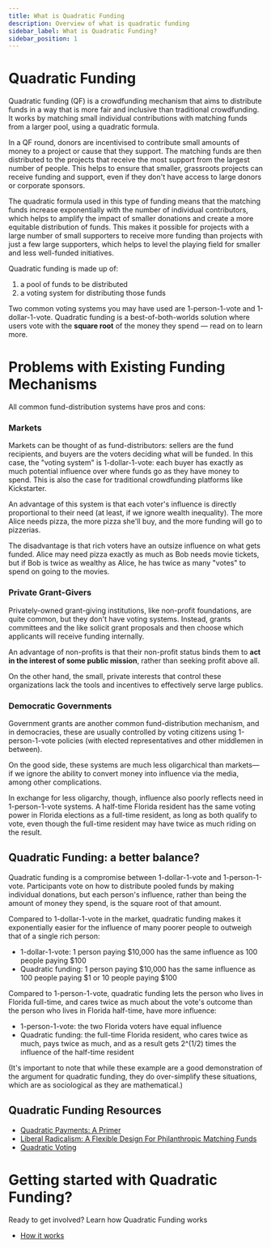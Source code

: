 ```yaml
---
title: What is Quadratic Funding
description: Overview of what is quadratic funding
sidebar_label: What is Quadratic Funding?
sidebar_position: 1
---
```


# Quadratic Funding

Quadratic funding (QF) is a crowdfunding mechanism that aims to distribute funds in a way that is more fair and inclusive than traditional crowdfunding. It works by matching small individual contributions with matching funds from a larger pool, using a quadratic formula.

In a QF round, donors are incentivised to contribute small amounts of money to a project or cause that they support. The matching funds are then distributed to the projects that receive the most support from the largest number of people. This helps to ensure that smaller, grassroots projects can receive funding and support, even if they don't have access to large donors or corporate sponsors.

The quadratic formula used in this type of funding means that the matching funds increase exponentially with the number of individual contributors, which helps to amplify the impact of smaller donations and create a more equitable distribution of funds. This makes it possible for projects with a large number of small supporters to receive more funding than projects with just a few large supporters, which helps to level the playing field for smaller and less well-funded initiatives.

Quadratic funding is made up of:

1. a pool of funds to be distributed
2. a voting system for distributing those funds

Two common voting systems you may have used are 1-person-1-vote and 1-dollar-1-vote. Quadratic funding is a best-of-both-worlds solution where users vote with the **square root** of the money they spend — read on to learn more.

# Problems with Existing Funding Mechanisms

All common fund-distribution systems have pros and cons:

### Markets

Markets can be thought of as fund-distributors: sellers are the fund recipients, and buyers are the voters deciding what will be funded. In this case, the "voting system" is 1-dollar-1-vote: each buyer has exactly as much potential influence over where funds go as they have money to spend. This is also the case for traditional crowdfunding platforms like Kickstarter.

An advantage of this system is that each voter's influence is directly proportional to their need (at least, if we ignore wealth inequality). The more Alice needs pizza, the more pizza she'll buy, and the more funding will go to pizzerias.

The disadvantage is that rich voters have an outsize influence on what gets funded. Alice may need pizza exactly as much as Bob needs movie tickets, but if Bob is twice as wealthy as Alice, he has twice as many "votes" to spend on going to the movies.

### Private Grant-Givers

Privately-owned grant-giving institutions, like non-profit foundations, are quite common, but they don't have voting systems. Instead, grants committees and the like solicit grant proposals and then choose which applicants will receive funding internally.

An advantage of non-profits is that their non-profit status binds them to **act in the interest of some public mission**, rather than seeking profit above all.

On the other hand, the small, private interests that control these organizations lack the tools and incentives to effectively serve large publics.

### Democratic Governments

Government grants are another common fund-distribution mechanism, and in democracies, these are usually controlled by voting citizens using 1-person-1-vote policies (with elected representatives and other middlemen in between).

On the good side, these systems are much less oligarchical than markets—if we ignore the ability to convert money into influence via the media, among other complications.

In exchange for less oligarchy, though, influence also poorly reflects need in 1-person-1-vote systems. A half-time Florida resident has the same voting power in Florida elections as a full-time resident, as long as both qualify to vote, even though the full-time resident may have twice as much riding on the result.

## Quadratic Funding: a better balance?

Quadratic funding is a compromise between 1-dollar-1-vote and 1-person-1-vote. Participants vote on how to distribute pooled funds by making individual donations, but each person's influence, rather than being the amount of money they spend, is the square root of that amount.

Compared to 1-dollar-1-vote in the market, quadratic funding makes it exponentially easier for the influence of many poorer people to outweigh that of a single rich person:

- 1-dollar-1-vote: 1 person paying \$10,000 has the same influence as 100 people paying \$100
- Quadratic funding: 1 person paying \$10,000 has the same influence as 100 people paying \$1 or 10 people paying \$100

Compared to 1-person-1-vote, quadratic funding lets the person who lives in Florida full-time, and cares twice as much about the vote's outcome than the person who lives in Florida half-time, have more influence:

- 1-person-1-vote: the two Florida voters have equal influence
- Quadratic funding: the full-time Florida resident, who cares twice as much, pays twice as much, and as a result gets 2^(1/2) times the influence of the half-time resident

(It's important to note that while these example are a good demonstration of the argument for quadratic funding, they do over-simplify these situations, which are as sociological as they are mathematical.)

## Quadratic Funding Resources

- [Quadratic Payments: A Primer](https://vitalik.ca/general/2019/12/07/quadratic.html)
- [Liberal Radicalism: A Flexible Design For Philanthropic Matching Funds](https://papers.ssrn.com/sol3/papers.cfm?abstract_id=3243656)
- [Quadratic Voting](https://www.radicalxchange.org/concepts/plural-voting/)

# Getting started with Quadratic Funding?

Ready to get involved? Learn how Quadratic Funding works

- [How it works](how-it-works.md)
